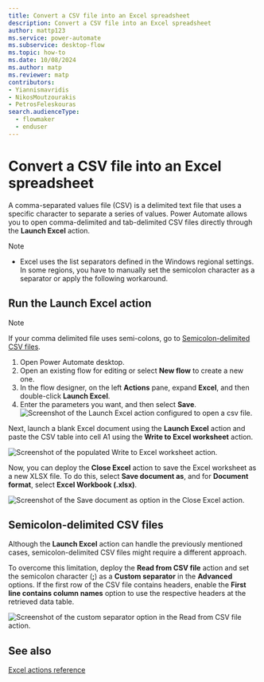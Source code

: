 ```yaml
---
title: Convert a CSV file into an Excel spreadsheet
description: Convert a CSV file into an Excel spreadsheet
author: mattp123
ms.service: power-automate
ms.subservice: desktop-flow
ms.topic: how-to
ms.date: 10/08/2024
ms.author: matp
ms.reviewer: matp
contributors:
- Yiannismavridis
- NikosMoutzourakis
- PetrosFeleskouras
search.audienceType: 
  - flowmaker
  - enduser
---
```

# Convert a CSV file into an Excel spreadsheet

A comma-separated values file (CSV) is a delimited text file that uses a specific character to separate a series of values. Power Automate allows you to open comma-delimited and tab-delimited CSV files directly through the **Launch Excel** action.

> [!NOTE]
>
> - Excel uses the list separators defined in the Windows regional settings. In some regions, you have to manually set the semicolon character as a separator or apply the following workaround.

## Run the Launch Excel action

> [!NOTE]
> If your comma delimited file uses semi-colons, go to [Semicolon-delimited CSV files](#semicolon-delimited-csv-files).

1. Open Power Automate desktop.
1. Open an existing flow for editing or select **New flow** to create a new one.
1. In the flow designer, on the left **Actions** pane, expand **Excel**, and then double-click **Launch Excel**.
1. Enter the parameters you want, and then select **Save**.
   ![Screenshot of the Launch Excel action configured to open a csv file.](media/convert-csv-excel/launch-excel-action.png) 

Next, launch a blank Excel document using the **Launch Excel** action and paste the CSV table into cell A1 using the **Write to Excel worksheet** action.

![Screenshot of the populated Write to Excel worksheet action.](media/convert-csv-excel/write-excel-worksheet-action.png)

Now, you can deploy the **Close Excel** action to save the Excel worksheet as a new XLSX file. To do this, select **Save document as**, and for **Document format**, select **Excel Workbook (.xlsx)**.

![Screenshot of the Save document as option in the Close Excel action.](media/convert-csv-excel/close-excel-action.png)

## Semicolon-delimited CSV files

Although the **Launch Excel** action can handle the previously mentioned cases, semicolon-delimited CSV files might require a different approach.

To overcome this limitation, deploy the **Read from CSV file** action and set the semicolon character (**;**) as a **Custom separator** in the **Advanced** options. If the first row of the CSV file contains headers, enable the **First line contains column names** option to use the respective headers at the retrieved data table.

![Screenshot of the custom separator option in the Read from CSV file action.](media/convert-csv-excel/read-csv-file-action.png)

## See also

[Excel actions reference](/power-automate/desktop-flows/actions-reference/excel)